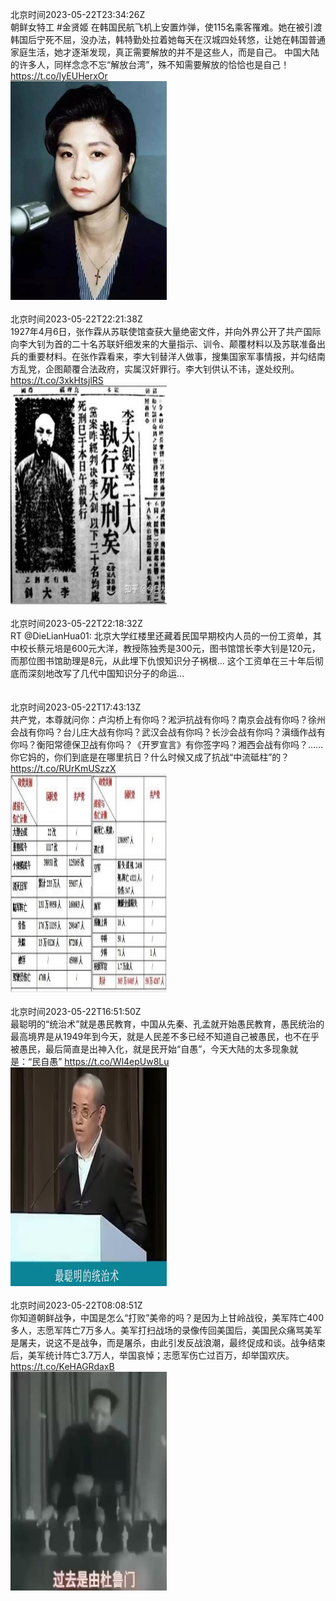北京时间2023-05-22T23:34:26Z<br>朝鲜女特工 #金贤姬 在韩国民航飞机上安置炸弹，使115名乘客罹难。她在被引渡韩国后宁死不屈，没办法，韩特勤处拉着她每天在汉城四处转悠，让她在韩国普通家庭生活，她才逐渐发现，真正需要解放的并不是这些人，而是自己。
中国大陆的许多人，同样念念不忘“解放台湾”，殊不知需要解放的恰恰也是自己！ https://t.co/IyEUHerxOr<br><img src='/temp/image/2023/u-Month-5/1660670462672732161_0.jpg' width='250' height='350'><br><br>北京时间2023-05-22T22:21:38Z<br>1927年4月6日，张作霖从苏联使馆查获大量绝密文件，并向外界公开了共产国际向李大钊为首的二十名苏联奸细发来的大量指示、训令、颠覆材料以及苏联准备出兵的重要材料。在张作霖看来，李大钊替洋人做事，搜集国家军事情报，并勾结南方乱党，企图颠覆合法政府，实属汉奸罪行。李大钊供认不讳，遂处绞刑。 https://t.co/3xkHtsjlRS<br><img src='/temp/image/2023/u-Month-5/1660652139457175554_0.jpg' width='250' height='350'><br><br>北京时间2023-05-22T22:18:32Z<br>RT @DieLianHua01: 北京大学红楼里还藏着民国早期校内人员的一份工资单，其中校长蔡元培是600元大洋，教授陈独秀是300元，图书馆馆长李大钊是120元，而那位图书馆助理是8元，从此埋下仇恨知识分子祸根…
这个工资单在三十年后彻底而深刻地改写了几代中国知识分子的命运…<br><br><br>北京时间2023-05-22T17:43:13Z<br>共产党，本尊就问你：卢沟桥上有你吗？淞沪抗战有你吗？南京会战有你吗？徐州会战有你吗？台儿庄大战有你吗？武汉会战有你吗？长沙会战有你吗？滇缅作战有你吗？衡阳常德保卫战有你吗？《开罗宣言》有你签字吗？湘西会战有你吗？……你它妈的，你们到底是在哪里抗日？什么时候又成了抗战“中流砥柱”的？ https://t.co/RUrKmUSzzX<br><img src='/temp/image/2023/u-Month-5/1660582073571368966_0.jpg' width='250' height='350'><br><br>北京时间2023-05-22T16:51:50Z<br>最聪明的“统治术”就是愚民教育，中国从先秦、孔孟就开始愚民教育，愚民统治的最高境界是从1949年到今天，就是人民差不多已经不知道自己被愚民，也不在乎被愚民，最后简直是出神入化，就是民开始“自愚”，今天大陆的太多现象就是：“民自愚” https://t.co/Wl4epUw8Lu<br><img src='/temp/video/2023/u-Month-5/d-Day-22/DanQing1953/1660569144532795392_0.jpg' width='250' height='350'><br><br>北京时间2023-05-22T08:08:51Z<br>你知道朝鲜战争，中国是怎么“打败”美帝的吗？是因为上甘岭战役，美军阵亡400多人，志愿军阵亡7万多人。美军打扫战场的录像传回美国后，美国民众痛骂美军是屠夫，说这不是战争，而是屠杀，由此引发反战浪潮，最终促成和谈。战争结束后，美军统计阵亡3.7万人，举国哀悼；志愿军伤亡过百万，却举国欢庆。 https://t.co/KeHAGRdaxB<br><img src='/temp/video/2023/u-Month-5/d-Day-22/DanQing1953/1660437530385465344_0.jpg' width='250' height='350'><br><br>